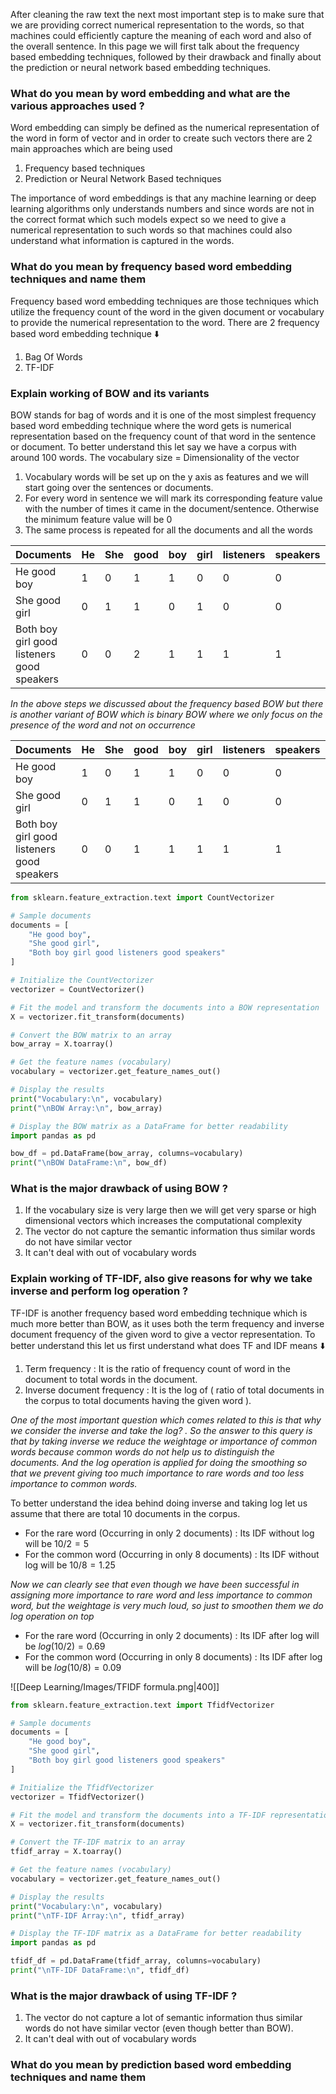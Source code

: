 After cleaning the raw text the next most important step is to make sure that we are providing correct numerical representation to the words, so that machines could efficiently capture the meaning of each word and also of the overall sentence. In this page we will first talk about the frequency based embedding techniques, followed by their drawback and finally about the prediction or neural network based embedding techniques.


### What do you mean by word embedding and what are the various approaches used ? 

Word embedding can simply be defined as the numerical representation of the word in form of vector and in order to create such vectors there are 2 main approaches which are being used

1. Frequency based techniques
2. Prediction or Neural Network Based techniques

The importance of word embeddings is that any machine learning or deep learning algorithms only understands numbers and since words are not in the correct format which such models expect so we need to give a numerical representation to such words so that machines could also understand what information is captured in the words.

### What do you mean by frequency based word embedding techniques and name them

Frequency based word embedding techniques are those techniques which utilize the frequency count of the word in the given document or vocabulary to provide the numerical representation to the word. There are 2 frequency based word embedding technique ⬇️

1. Bag Of Words
2. TF-IDF

### Explain working of BOW and its variants

BOW stands for bag of words and it is one of the most simplest frequency based word embedding technique where the word gets is numerical representation based on the frequency count of that word in the sentence or document. To better understand this let say we have a corpus with around 100 words. The vocabulary size = Dimensionality of the vector

1. Vocabulary words will be set up on the y axis as features and we will start going over the sentences or documents.
2. For every word in sentence we will mark its corresponding feature value with the number of times it came in the document/sentence. Otherwise the minimum feature value will be 0
3. The same process is repeated for all the documents and all the words

| Documents | He | She | good | boy | girl | listeners | speakers | Both |
|-----------|----|-----|------|-----|------|-----------|----------|------|
| He good boy | 1 | 0 | 1 | 1 | 0 | 0 | 0 | 0 |
| She good girl | 0 | 1 | 1 | 0 | 1 | 0 | 0 | 0 |
| Both boy girl good listeners good speakers | 0 | 0 | 2 | 1 | 1 | 1 | 1 | 1 |

*In the above steps we discussed about the frequency based BOW but there is another variant of BOW which is binary BOW where we only focus on the presence of the word and not on occurrence*

| Documents | He | She | good | boy | girl | listeners | speakers | Both |
|-----------|----|-----|------|-----|------|-----------|----------|------|
| He good boy | 1 | 0 | 1 | 1 | 0 | 0 | 0 | 0 |
| She good girl | 0 | 1 | 1 | 0 | 1 | 0 | 0 | 0 |
| Both boy girl good listeners good speakers | 0 | 0 | 1 | 1 | 1 | 1 | 1 | 1 |

```python
from sklearn.feature_extraction.text import CountVectorizer

# Sample documents
documents = [
    "He good boy",
    "She good girl",
    "Both boy girl good listeners good speakers"
]

# Initialize the CountVectorizer
vectorizer = CountVectorizer()

# Fit the model and transform the documents into a BOW representation
X = vectorizer.fit_transform(documents)

# Convert the BOW matrix to an array
bow_array = X.toarray()

# Get the feature names (vocabulary)
vocabulary = vectorizer.get_feature_names_out()

# Display the results
print("Vocabulary:\n", vocabulary)
print("\nBOW Array:\n", bow_array)

# Display the BOW matrix as a DataFrame for better readability
import pandas as pd

bow_df = pd.DataFrame(bow_array, columns=vocabulary)
print("\nBOW DataFrame:\n", bow_df)

```
### What is the major drawback of using BOW ? 

1. If the vocabulary size is very large then we will get very sparse or high dimensional vectors which increases the computational complexity
2. The vector do not capture the semantic information thus similar words do not have similar vector
3. It can't deal with out of vocabulary words

### Explain working of TF-IDF, also give reasons for why we take inverse and perform log operation ? 

TF-IDF is another frequency based word embedding technique which is much more better than BOW, as it uses both the term frequency and inverse document frequency of the given word to give a vector representation. To better understand this let us first understand what does TF and IDF means ⬇️

1. Term frequency : It is the ratio of frequency count of word in the document to total words in the document.
2. Inverse document frequency : It is the log of ( ratio of total documents in the corpus to total documents having the given word ).

*One of the most important question which comes related to this is that why we consider the inverse and take the log? . So the answer to this query is that by taking inverse we reduce the weightage or importance of common words because common words do not help us to distinguish the documents. And the log operation is applied for doing the smoothing so that we prevent giving too much importance to rare words and too less importance to common words.*

To better understand the idea behind doing inverse and taking log let us assume that there are total 10 documents in the corpus.

- For the rare word (Occurring in only 2 documents) : Its IDF without log will be $10/2 = 5$
- For the common word (Occurring in only 8 documents) : Its IDF without log will be $10/8 = 1.25$

*Now we can clearly see that even though we have been successful in assigning more importance to rare word and less importance to common word, but the weightage is very much loud, so just to smoothen them we do log operation on top*

- For the rare word (Occurring in only 2 documents) : Its IDF after log will be $log(10/2) = 0.69$
- For the common word (Occurring in only 8 documents) : Its IDF after log will be $log(10/8) = 0.09$

![[Deep Learning/Images/TFIDF formula.png|400]]

```python
from sklearn.feature_extraction.text import TfidfVectorizer

# Sample documents
documents = [
    "He good boy",
    "She good girl",
    "Both boy girl good listeners good speakers"
]

# Initialize the TfidfVectorizer
vectorizer = TfidfVectorizer()

# Fit the model and transform the documents into a TF-IDF representation
X = vectorizer.fit_transform(documents)

# Convert the TF-IDF matrix to an array
tfidf_array = X.toarray()

# Get the feature names (vocabulary)
vocabulary = vectorizer.get_feature_names_out()

# Display the results
print("Vocabulary:\n", vocabulary)
print("\nTF-IDF Array:\n", tfidf_array)

# Display the TF-IDF matrix as a DataFrame for better readability
import pandas as pd

tfidf_df = pd.DataFrame(tfidf_array, columns=vocabulary)
print("\nTF-IDF DataFrame:\n", tfidf_df)

```
### What is the major drawback of using TF-IDF ? 

1. The vector do not capture a lot of semantic information thus similar words do not have similar vector (even though better than BOW).
2. It can't deal with out of vocabulary words

### What do you mean by prediction based word embedding techniques and name them



